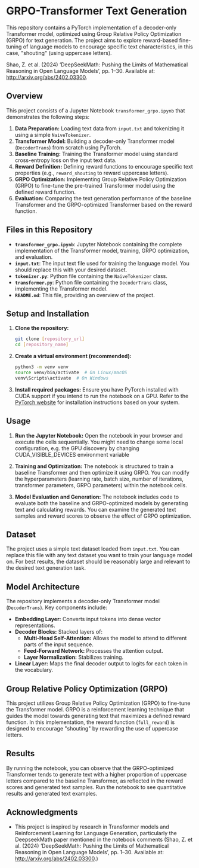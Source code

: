
# GRPO-Transformer Text Generation

This repository contains a PyTorch implementation of a decoder-only Transformer model, optimized using Group Relative Policy Optimization (GRPO) for text generation.
The project aims to explore reward-based fine-tuning of language models to encourage specific text characteristics, in this case, "shouting" (using uppercase letters).

Shao, Z. et al. (2024) ‘DeepSeekMath: Pushing the Limits of Mathematical Reasoning in Open Language Models’, pp. 1–30. Available at: http://arxiv.org/abs/2402.03300.

## Overview

This project consists of a Jupyter Notebook `transformer_grpo.ipynb` that demonstrates the following steps:

1. **Data Preparation:** Loading text data from `input.txt` and tokenizing it using a simple `NaiveTokenizer`.
2. **Transformer Model:** Building a decoder-only Transformer model (`DecoderTrans`) from scratch using PyTorch.
3. **Baseline Training:** Training the Transformer model using standard cross-entropy loss on the input text data.
4. **Reward Definition:** Defining reward functions to encourage specific text properties (e.g., `reward_shouting` to reward uppercase letters).
5. **GRPO Optimization:** Implementing Group Relative Policy Optimization (GRPO) to fine-tune the pre-trained Transformer model using the defined reward function.
6. **Evaluation:** Comparing the text generation performance of the baseline Transformer and the GRPO-optimized Transformer based on the reward function.

## Files in this Repository

* **`transformer_grpo.ipynb`**: Jupyter Notebook containing the complete implementation of the Transformer model, training, GRPO optimization, and evaluation. 
* **`input.txt`**:  The input text file used for training the language model. You should replace this with your desired dataset.
* **`tokenizer.py`**: Python file containing the `NaiveTokenizer` class.
* **`transformer.py`**: Python file containing the `DecoderTrans` class, implementing the Transformer model.
* **`README.md`**: This file, providing an overview of the project.

## Setup and Installation

1. **Clone the repository:**
   ```bash
   git clone [repository_url]
   cd [repository_name]
   ```

2. **Create a virtual environment (recommended):**
   ```bash
   python3 -m venv venv
   source venv/bin/activate  # On Linux/macOS
   venv\Scripts\activate  # On Windows
   ```

3. **Install required packages:**
   Ensure you have PyTorch installed with CUDA support if you intend to run the notebook on a GPU. Refer to the [PyTorch website](https://pytorch.org/get-started/locally/) for installation instructions based on your system.


## Usage

1. **Run the Jupyter Notebook:**
   Open the notebook in your browser and execute the cells sequentially.
   You might need to change some local configuration, e.g. the GPU discovery by changing CUDA_VISIBLE_DEVICES environment variable

3. **Training and Optimization:**
   The notebook is structured to train a baseline Transformer and then optimize it using GRPO. You can modify the hyperparameters (learning rate, batch size, number of iterations, transformer parameters, GRPO parameters) within the notebook cells.

4. **Model Evaluation and Generation:**
   The notebook includes code to evaluate both the baseline and GRPO-optimized models by generating text and calculating rewards. You can examine the generated text samples and reward scores to observe the effect of GRPO optimization.

## Dataset

The project uses a simple text dataset loaded from `input.txt`. You can replace this file with any text dataset you want to train your language model on. For best results, the dataset should be reasonably large and relevant to the desired text generation task.

## Model Architecture
The repository implements a decoder-only Transformer model (`DecoderTrans`). Key components include:

* **Embedding Layer:** Converts input tokens into dense vector representations.
* **Decoder Blocks:** Stacked layers of:
    * **Multi-Head Self-Attention:** Allows the model to attend to different parts of the input sequence.
    * **Feed-Forward Network:** Processes the attention output.
    * **Layer Normalization:** Stabilizes training.
* **Linear Layer:** Maps the final decoder output to logits for each token in the vocabulary.

## Group Relative Policy Optimization (GRPO)

This project utilizes Group Relative Policy Optimization (GRPO) to fine-tune the Transformer model. GRPO is a reinforcement learning technique that guides the model towards generating text that maximizes a defined reward function. In this implementation, the reward function (`full_reward`) is designed to encourage "shouting" by rewarding the use of uppercase letters.

## Results

By running the notebook, you can observe that the GRPO-optimized Transformer tends to generate text with a higher proportion of uppercase letters compared to the baseline Transformer, as reflected in the reward scores and generated text samples.  Run the notebook to see quantitative results and generated text examples.


## Acknowledgments

* This project is inspired by research in Transformer models and Reinforcement Learning for Language Generation, particularly the DeepseekMath paper mentioned in the notebook comments (Shao, Z. et al. (2024) ‘DeepSeekMath: Pushing the Limits of Mathematical Reasoning in Open Language Models’, pp. 1–30. Available at: http://arxiv.org/abs/2402.03300.)
